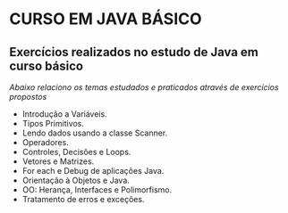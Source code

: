 # CURSO EM JAVA BÁSICO
## Exercícios realizados no estudo de Java em curso básico

*Abaixo relaciono os temas estudados e praticados através de exercícios propostos*

+ Introdução a Variáveis.
+ Tipos Primitivos.
+ Lendo dados usando a classe Scanner.
+ Operadores.
+ Controles, Decisões e Loops.
+ Vetores e Matrizes.
+ For each e Debug de aplicações Java.
+ Orientação à Objetos e Java.
+ OO: Herança, Interfaces e Polimorfismo.
+ Tratamento de erros e exceções.
